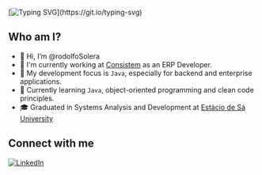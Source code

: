 [![Typing SVG](https://readme-typing-svg.demolab.com?font=DM+Serif+Text&weight=800&size=24&pause=1000&color=CA0505&width=435&lines=Hello%2C+be+welcome+!;Ol%C3%A1%2C+seja+bem-vindo+!)](https://git.io/typing-svg)


## Who am I?

- 👋 Hi, I’m @rodolfoSolera
- 🏢 I'm currently working at [Consistem](https://consistem.com.br/) as an ERP Developer.
- 🔭 My development focus is ```Java```, especially for backend and enterprise applications. 
- 🌱 Currently learning ```Java```, object-oriented programming and clean code principles. 
- 🎓 Graduated in Systems Analysis and Development at [Estácio de Sá University](https://estacio.br/)

## Connect with me
[![LinkedIn](https://img.shields.io/badge/LinkedIn-0077B5?style=for-the-badge&logo=linkedin&logoColor=white)](https://www.linkedin.com/in/rodolfo-pitondo-solera-9036b6192?utm_source=share&utm_campaign=share_via&utm_content=profile&utm_medium=ios_app)
